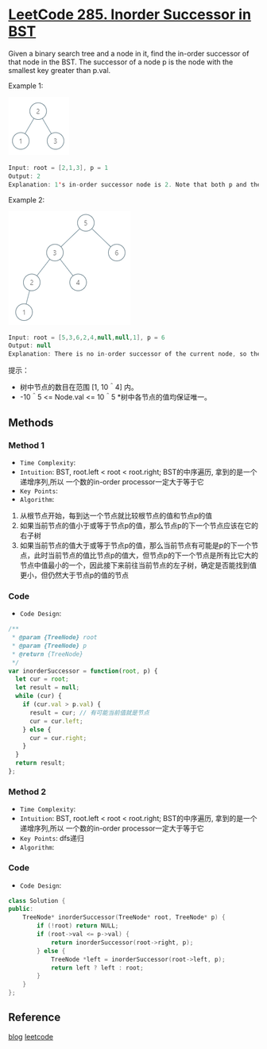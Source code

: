 # [LeetCode 285. Inorder Successor in BST](https://leetcode-cn.com/problems/inorder-successor-in-bst/)

Given a binary search tree and a node in it, find the in-order successor of that node in the BST.
The successor of a node p is the node with the smallest key greater than p.val.

Example 1:

![4](../,./../../Image/4.png)

```java
Input: root = [2,1,3], p = 1
Output: 2
Explanation: 1's in-order successor node is 2. Note that both p and the return value is of TreeNode type.
```

Example 2:

![5](../,./../../Image/5.png)

```java
Input: root = [5,3,6,2,4,null,null,1], p = 6
Output: null
Explanation: There is no in-order successor of the current node, so the answer is null.
```

提示：

* 树中节点的数目在范围 [1, 10＾4] 内。
* -10＾5 <= Node.val <= 10＾5
*树中各节点的值均保证唯一。

## Methods

### Method 1

* `Time Complexity`:
* `Intuition`: BST, root.left < root < root.right; BST的中序遍历, 拿到的是一个递增序列,所以 一个数的in-order processor一定大于等于它
* `Key Points`:
* `Algorithm`:

1. 从根节点开始，每到达一个节点就比较根节点的值和节点p的值
2. 如果当前节点的值小于或等于节点p的值，那么节点p的下一个节点应该在它的右子树
3. 如果当前节点的值大于或等于节点p的值，那么当前节点有可能是p的下一个节点，此时当前节点的值比节点p的值大，但节点p的下一个节点是所有比它大的节点中值最小的一个，因此接下来前往当前节点的左子树，确定是否能找到值更小，但仍然大于节点p的值的节点

### Code

* `Code Design`:

```javascript
/**
 * @param {TreeNode} root
 * @param {TreeNode} p
 * @return {TreeNode}
 */
var inorderSuccessor = function(root, p) {
  let cur = root;
  let result = null;
  while (cur) {
    if (cur.val > p.val) {
      result = cur; // 有可能当前值就是节点
      cur = cur.left;
    } else {
      cur = cur.right;
    }
  }
  return result;
};
```

### Method 2

* `Time Complexity`:
* `Intuition`: BST, root.left < root < root.right; BST的中序遍历, 拿到的是一个递增序列,所以 一个数的in-order processor一定大于等于它
* `Key Points`: dfs递归
* `Algorithm`:

### Code

* `Code Design`:


```Cpp
class Solution {
public:
    TreeNode* inorderSuccessor(TreeNode* root, TreeNode* p) {
        if (!root) return NULL;
        if (root->val <= p->val) {
            return inorderSuccessor(root->right, p);
        } else {
            TreeNode *left = inorderSuccessor(root->left, p);
            return left ? left : root;
        }
    }
};
```

## Reference

[blog](https://www.cnblogs.com/grandyang/p/5306162.html)
[leetcode](https://leetcode-cn.com/problems/P5rCT8/solution/shi-jian-fu-za-du-wei-ceng-gao-de-jie-fa-fheg/)
